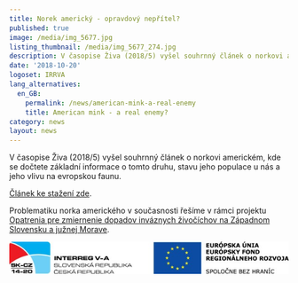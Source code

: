 ```yaml
---
title: Norek americký - opravdový nepřítel?
published: true
image: /media/img_5677.jpg
listing_thumbnail: /media/img_5677_274.jpg
description: V časopise Živa (2018/5) vyšel souhrnný článek o norkovi americkém.
date: '2018-10-20'
logoset: IRRVA
lang_alternatives:
  en_GB:
    permalink: /news/american-mink-a-real-enemy
    title: American mink - a real enemy?
category: news
layout: news
---
```

V časopise Živa (2018/5) vyšel souhrnný článek o norkovi americkém, kde se dočtete základní informace o tomto druhu, stavu jeho populace u nás a jeho vlivu na evropskou faunu.

[Článek ke stažení zde](/publications/norek-americký-opravdový-nepřítel.html).

Problematiku norka amerického v současnosti řešíme v rámci projektu [Opatrenia pre zmiernenie dopadov inváznych živočíchov na Západnom Slovensku a južnej Morave](/projects/revision.html).

![](/media/logo_irrva_2014-20_610.jpg)
